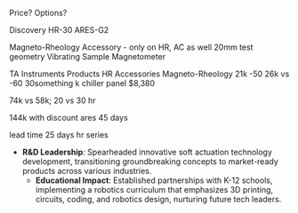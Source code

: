 Price? 
Options?

Discovery HR-30
ARES-G2

Magneto-Rheology Accessory - only on HR, AC as well 20mm test geometry
Vibrating Sample Magnetometer

TA Instruments
Products
HR Accessories
Magneto-Rheology 21k
-50 26k vs -60 30something k
chiller panel $8,380

74k vs 58k; 20 vs 30 hr

144k with discount ares 45 days

lead time 25 days hr series

- **R&D Leadership**: Spearheaded innovative soft actuation technology development, transitioning groundbreaking concepts to market-ready products across various industries.
    - **Educational Impact**: Established partnerships with K-12 schools, implementing a robotics curriculum that emphasizes 3D printing, circuits, coding, and robotics design, nurturing future tech leaders.